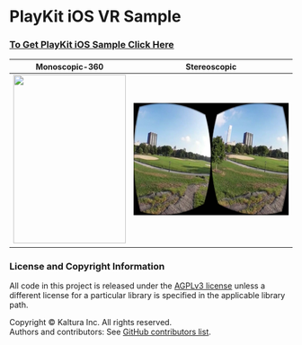 # PlayKit iOS VR Sample


### [To Get PlayKit iOS Sample Click Here](https://github.com/kaltura/playkit-ios-samples/tree/master/VRSample/VRSample)


Monoscopic-360             |  Stereoscopic
:-------------------------:|:-------------------------:
<img src="../docs/Resources/panorama-preview.gif" width="200" height="300">  |  <img src="../docs/Resources/StereoView.png" width="300" height="200">


### License and Copyright Information
All code in this project is released under the [AGPLv3 license](http://www.gnu.org/licenses/agpl-3.0.html) unless a different license for a particular library is specified in the applicable library path.   

Copyright © Kaltura Inc. All rights reserved.   
Authors and contributors: See [GitHub contributors list](https://github.com/kaltura/playkit-ios-vr/graphs/contributors).
